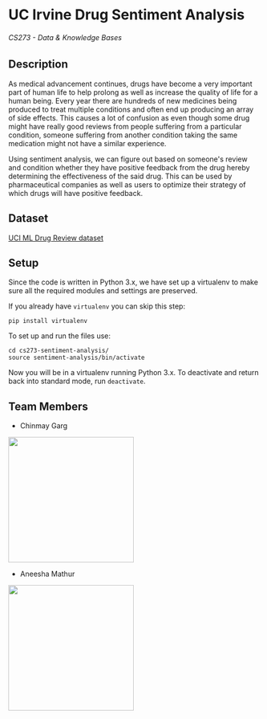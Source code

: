 # UC Irvine Drug Sentiment Analysis
###### CS273 - Data & Knowledge Bases

## Description

As medical advancement continues, drugs have become a very important part of human life to help prolong as well as increase the quality of life for a human being. Every year there are hundreds of new medicines being produced to treat multiple conditions and often end up producing an array of side effects. This causes a lot of confusion as even though some drug might have really good reviews from people suffering from a particular condition, someone suffering from another condition taking the same medication might not have a similar experience. 

Using sentiment analysis, we can figure out based on someone's review and condition whether they have positive feedback from the drug hereby determining the effectiveness of the said drug. This can be used by pharmaceutical companies as well as users to optimize their strategy of which drugs will have positive feedback. 


## Dataset 

[UCI ML Drug Review dataset](https://www.kaggle.com/jessicali9530/kuc-hackathon-winter-2018)


## Setup

Since the code is written in Python 3.x, we have set up a virtualenv to make sure all the required modules and settings are preserved.

If you already have `virtualenv` you can skip this step:
```
pip install virtualenv
```

To set up and run the files use:
```
cd cs273-sentiment-analysis/
source sentiment-analysis/bin/activate
```
Now you will be in a virtualenv running Python 3.x. To deactivate and return back into standard mode, run `deactivate`.


## Team Members


* Chinmay Garg

<img src="https://user-images.githubusercontent.com/7217791/46566299-b463eb00-c8d0-11e8-9659-3dddbed737e2.jpg" width="250px" /> 


* Aneesha Mathur

<img src="https://user-images.githubusercontent.com/7217791/46577222-69141000-c996-11e8-99e7-28d31013d43d.png" height="250px" width="250px"/>

